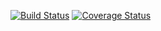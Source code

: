 

[![Build Status](https://travis-ci.org/Lara191097/TarjetaSC.svg?branch=master)](https://travis-ci.org/Lara191097/TarjetaSC)
[![Coverage Status](https://coveralls.io/repos/github/Lara191097/TarjetaSC/badge.svg?branch=master)](https://coveralls.io/github/Lara191097/TarjetaSC?branch=master)




